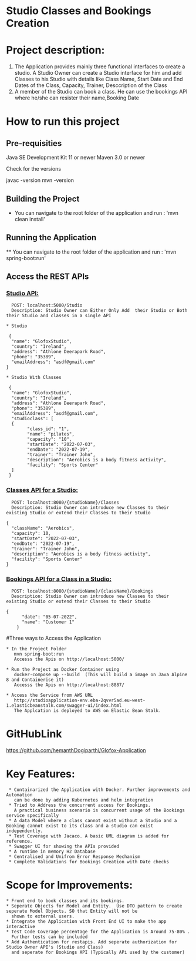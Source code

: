 # Studio Classes and Bookings Creation

# Project description:

1. The Application provides mainly three functional interfaces to create a studio. 
   A Studio Owner can create a Studio interface for him and add Classes to his Studio with details like 
   Class Name, Start Date and End Dates of the Class, Capacity, Trainer, Desccription of the Class
2. A member of the Studio can book a class. He can use the bookings API where he/she can resister their 
   name,Booking Date


# How to run this project

  ## Pre-requisities

  Java SE Development Kit 11 or newer
  Maven 3.0 or newer

  Check for the versions 

  javac -version
  mvn -version

## Building the Project

  * You can navigate to the root folder of the application and run : 'mvn clean install'

## Running the Application
 
  ** You can navigate to the root folder of the application and run : 'mvn spring-boot:run'


## Access the REST APIs

   ### <u>Studio API:</u>

      POST: localhost:5000/Studio
      Description: Studio Owner can Either Only Add  their Studio or Both their Studio and classes in a single API
	
	* Studio                                                       
	
	 {
      "name": "GlofoxStudio",
      "country": "Ireland",
      "address": "Athlone Deerapark Road",
      "phone": "35389",
      "emailAddress": "asdf@gmail.com"
    }

	* Studio With Classes

     {
      "name": "GlofoxStudio",
      "country": "Ireland",
      "address": "Athlone Deerapark Road",
      "phone": "35389",
      "emailAddress": "asdf@gmail.com",
      "studioclass": [
      {
      		"class_id": "1",
    		"name": "pilates",
    		"capacity": "10",
    		"startDate": "2022-07-03",
    		"endDate": "2022-07-19",
    		"trainer": "Trainer John",
    		"description": "Aerobics is a body fitness activity",
    		"facility": "Sports Center"
      ]
     }


   ### <u>Classes API for a Studio:</u>

      POST: localhost:8080/{studioName}/Classes
      Description: Studio Owner can introduce new Classes to their existing Studio or extend their Classes to their Studio

    {
      "className": "Aerobics",
      "capacity": 10,
      "startDate": "2022-07-03",
      "endDate": "2022-07-19",
      "trainer": "Trainer John",
      "description": "Aerobics is a body fitness activity",
      "facility": "Sports Center"
    }

   ### <u>Bookings API for a Class in a Studio:</u>

      POST: localhost:8080/{studioName}/{className}/Bookings
      Description: Studio Owner can introduce new Classes to their existing Studio or extend their Classes to their Studio

	{
          "date": "05-07-2022",
          "name": "Customer 1"
        }
 
 #Three ways to Access the Application
 
 	* In the Project Folder 
 	   mvn spring-boot:run
 	   Accesss the Apis on http://localhost:5000/
 	   
 	* Run the Project as Docker Container using
 	   docker-compose up --build  (This will build a image on Java Alpine 8 and Containerise it)
 	   Accesss the Apis on http://localhost:8887/
 	   
 	* Access the Service from AWS URL
 	   http://studioapplication-env.eba-2qvvr5ad.eu-west-1.elasticbeanstalk.com/swagger-ui/index.html
 	   The Applcation is deployed to AWS on Elastic Bean Stalk.
 	   
# GitHubLink

https://github.com/hemanthDogiparthi/Glofox-Application


        
# Key Features:
     * Containarized the Application with Docker. Further improvements and Automation 
       can be done by adding Kubernetes and helm integration
     * Tried to Address the concurrent access for Bookings. 
       A practical business scenario is concurrent usage of the Bookings service specifically
     * A data Model where a class cannot exist without a Studio and a Booking cannot exist to its class and a studio can exist independently.
     * Test Coverage with Jacaco. A basic UML diagram is added for reference.
     * Swagger UI for showing the APIs provided
     * A runtime in memory H2 Database
     * Centralised and Unifrom Error Response Mechanism
     * Complete Validations for Bookings Creation with Date checks
     
    

# Scope for Improvements:

    * Front end to book classes and its bookings.
    * Seperate Objects for Model and Entity.  Use DTO pattern to create seperate Model Objects. SO that Entity will not be 
      shown to external users.
    * Integrate the Application with Front End UI to make the app interactive
    * Test Code Coverage percentage for the Application is Around 75-80% . 
      Further tests can be included 
    * Add Authentication for restapis. Add seperate authorization for Studio Owner API's (Studio and Class)
      and seperate for Bookings API (Typically APi used by the customer)
    

